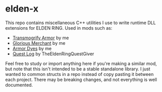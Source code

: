 # elden-x

This repo contains miscellaneous C++ utilities I use to write runtime DLL extensions for ELDEN RING. Used in mods such as:

- [Transmogrify Armor](https://www.nexusmods.com/eldenring/mods/3596) by me
- [Glorious Merchant](https://www.nexusmods.com/eldenring/mods/5192) by me
- [Armor Dyes](https://github.com/ThomasJClark/elden-ring-dyes) by me
- [Quest Log](https://www.nexusmods.com/eldenring/mods/3585) by TheEldenRingQuestGiver

Feel free to study or import anything here if you're making a similar mod, but note that this isn't intended to be a stable standalone library. I just wanted to common structs in a repo instead of copy pasting it between each project. There may be breaking changes, and not everything is well documented.
